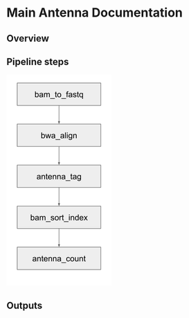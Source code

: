 # Main Antenna Documentation

## Overview

## Pipeline steps
![antenna pipeline outline](https://github.com/broadinstitute/antenna/raw/main/docs/antenna_outline.png)

## Outputs
